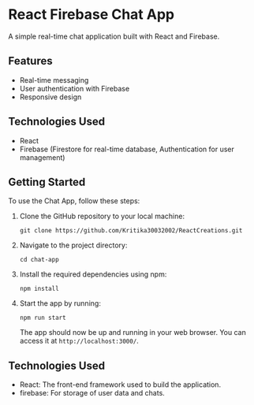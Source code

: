 # React Firebase Chat App

A simple real-time chat application built with React and Firebase.

## Features

- Real-time messaging
- User authentication with Firebase
- Responsive design

## Technologies Used

- React
- Firebase (Firestore for real-time database, Authentication for user management)

## Getting Started

To use the Chat App, follow these steps:

1. Clone the GitHub repository to your local machine:
   ```
   git clone https://github.com/Kritika30032002/ReactCreations.git
   ```
2. Navigate to the project directory:
   ```
   cd chat-app
   ```
3. Install the required dependencies using npm:
   ```
   npm install
   ```
4. Start the app by running:

   ```
   npm run start
   ```

   The app should now be up and running in your web browser. You can access it at `http://localhost:3000/`.

## Technologies Used

- React: The front-end framework used to build the application.
- firebase: For storage of user data and chats.
